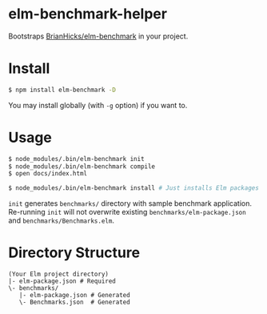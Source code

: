 # elm-benchmark-helper

Bootstraps [BrianHicks/elm-benchmark][eb] in your project.

[eb]: https://github.com/BrianHicks/elm-benchmarks

# Install

```sh
$ npm install elm-benchmark -D
```

You may install globally (with `-g` option) if you want to.

# Usage

```sh
$ node_modules/.bin/elm-benchmark init
$ node_modules/.bin/elm-benchmark compile
$ open docs/index.html

$ node_modules/.bin/elm-benchmark install # Just installs Elm packages in benchmarks/elm-package.json
```

`init` generates `benchmarks/` directory with sample benchmark application.
Re-running `init` will not overwrite existing `benchmarks/elm-package.json` and `benchmarks/Benchmarks.elm`.

# Directory Structure

```
(Your Elm project directory)
|- elm-package.json # Required
\- benchmarks/
   |- elm-package.json # Generated
   \- Benchmarks.json  # Generated
```
